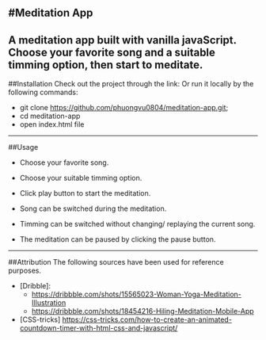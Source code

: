 #Meditation App
--------------------------------
A meditation app built with vanilla javaScript.
Choose your favorite song and a suitable timming option, then start to meditate.
----------------------------------------------------------------
##Installation
Check out the project through the link: 
Or run it locally by the following commands:
+ git clone https://github.com/phuongvu0804/meditation-app.git;
+ cd meditation-app
+ open index.html file
----------------------------------------------------------------
##Usage
+ Choose your favorite song.
+ Choose your suitable timming option.
+ Click play button to start the meditation.

+ Song can be switched during the meditation.
+ Timming can be switched without changing/ replaying the current song.
+ The meditation can be paused by clicking the pause button.
----------------------------------------------------------------
##Attribution
The following sources have been used for reference purposes.
+ [Dribble]:
    - https://dribbble.com/shots/15565023-Woman-Yoga-Meditation-Illustration
    - https://dribbble.com/shots/18454216-Hiling-Meditation-Mobile-App
+ [CSS-tricks] https://css-tricks.com/how-to-create-an-animated-countdown-timer-with-html-css-and-javascript/ 